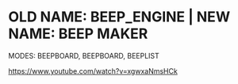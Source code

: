 # OLD NAME: BEEP_ENGINE | NEW NAME: BEEP MAKER
MODES: BEEPBOARD, BEEPBOARD, BEEPLIST

https://www.youtube.com/watch?v=xgwxaNmsHCk
